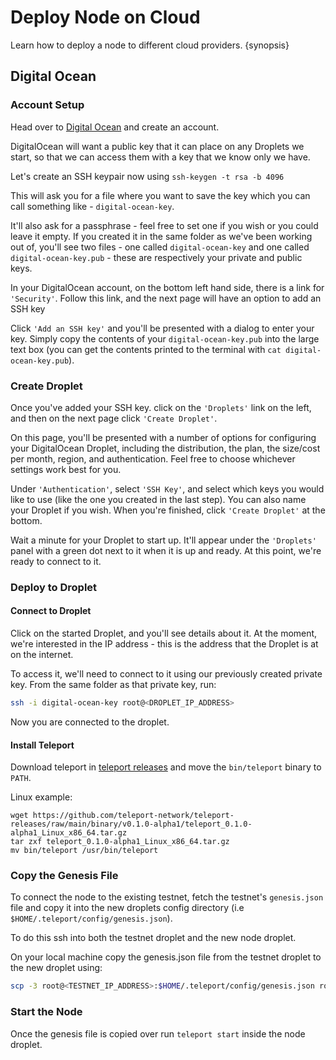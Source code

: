 <!--
order: 3
-->

# Deploy Node on Cloud

Learn how to deploy a node to different cloud providers. {synopsis}

## Digital Ocean

### Account Setup

Head over to [Digital Ocean](https://www.digitalocean.com/) and create an account.

DigitalOcean will want a public key that it can place on any Droplets we start, so that we can access them with a key that we know only we have.

Let's create an SSH keypair now using `ssh-keygen -t rsa -b 4096`

This will ask you for a file where you want to save the key which you can call something like - `digital-ocean-key`.

It'll also ask for a passphrase - feel free to set one if you wish or you could leave it empty. If you created it in the same folder as we've been working out of, you'll see two files - one called `digital-ocean-key` and one called `digital-ocean-key.pub` - these are respectively your private and public keys.

In your DigitalOcean account, on the bottom left hand side, there is a link for `'Security'`. Follow this link, and the next page will have an option to add an SSH key

Click `'Add an SSH key'` and you'll be presented with a dialog to enter your key. Simply copy the contents of your `digital-ocean-key.pub` into the large text box (you can get the contents printed to the terminal with `cat digital-ocean-key.pub`).

### Create Droplet

Once you've added your SSH key. click on the `'Droplets'` link on the left, and then on the next page click `'Create Droplet'`.

On this page, you'll be presented with a number of options for configuring your DigitalOcean Droplet, including the distribution, the plan, the size/cost per month, region, and authentication. Feel free to choose whichever settings work best for you.

Under `'Authentication'`, select `'SSH Key'`, and select which keys you would like to use (like the one you created in the last step). You can also name your Droplet if you wish. When you're finished, click `'Create Droplet'` at the bottom.

Wait a minute for your Droplet to start up. It'll appear under the `'Droplets'` panel with a green dot next to it when it is up and ready. At this point, we're ready to connect to it.

### Deploy to Droplet

#### Connect to Droplet

Click on the started Droplet, and you'll see details about it. At the moment, we're interested in the IP address - this is the address that the Droplet is at on the internet.

To access it, we'll need to connect to it using our previously created private key. From the same folder as that private key, run:

```bash
ssh -i digital-ocean-key root@<DROPLET_IP_ADDRESS>
```

Now you are connected to the droplet.

#### Install Teleport

Download teleport in [teleport releases](https://github.com/teleport-network/teleport-releases/tree/main/binary/v0.1.0-alpha1) and move the `bin/teleport` binary to `PATH`.

Linux example:

```
wget https://github.com/teleport-network/teleport-releases/raw/main/binary/v0.1.0-alpha1/teleport_0.1.0-alpha1_Linux_x86_64.tar.gz
tar zxf teleport_0.1.0-alpha1_Linux_x86_64.tar.gz
mv bin/teleport /usr/bin/teleport
```

### Copy the Genesis File

To connect the node to the existing testnet, fetch the testnet's `genesis.json` file and copy it into the new droplets config directory (i.e `$HOME/.teleport/config/genesis.json`).

To do this ssh into both the testnet droplet and the new node droplet.

On your local machine copy the genesis.json file from the testnet droplet to the new droplet using:

```bash
scp -3 root@<TESTNET_IP_ADDRESS>:$HOME/.teleport/config/genesis.json root@<NODE_IP_ADDRESS>:$HOME/.teleport/config/genesis.json
```

### Start the Node

Once the genesis file is copied over run `teleport start` inside the node droplet.
